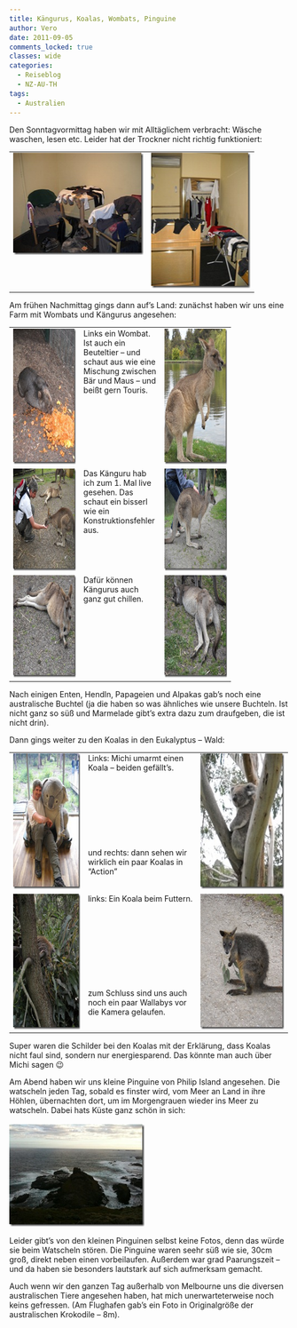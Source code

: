 ```yaml
---
title: Kängurus, Koalas, Wombats, Pinguine
author: Vero
date: 2011-09-05
comments_locked: true
classes: wide
categories:
  - Reiseblog
  - NZ-AU-TH
tags:
  - Australien
---
```


<p>Den Sonntagvormittag haben wir mit Allt&auml;glichem verbracht: W&auml;sche waschen, lesen etc. Leider hat der Trockner nicht richtig funktioniert:</p>
<table style="width: 442px;" border="0" cellspacing="0" cellpadding="2">
<tbody>
<tr>
<td valign="top" width="250"><a href="/assets/images/2011/09/DSCN1664.jpg"><img src="/assets/images/2011/09/DSCN1664_thumb.jpg" width="244" height="184" alt="DSCN1664" border="0" /></a></td>
<td valign="top" width="190"><a href="/assets/images/2011/09/DSCN1665.jpg"><img src="/assets/images/2011/09/DSCN1665_thumb.jpg" width="184" height="244" alt="DSCN1665" border="0" /></a></td>
</tr>
</tbody>
</table>
<p>Am fr&uuml;hen Nachmittag gings dann auf&rsquo;s Land: zun&auml;chst haben wir uns eine Farm mit Wombats und K&auml;ngurus angesehen:</p>
<table style="width: 400px;" border="0" cellspacing="0" cellpadding="2">
<tbody>
<tr>
<td valign="top" width="133"><a href="/assets/images/2011/09/DSCN1583.jpg"><img src="/assets/images/2011/09/DSCN1583_thumb.jpg" width="184" height="244" alt="DSCN1583" border="0" /></a></td>
<td valign="top" width="133">Links ein Wombat. Ist auch ein Beuteltier &ndash; und schaut aus wie eine Mischung zwischen B&auml;r und Maus &ndash; und bei&szlig;t gern Touris.</td>
<td valign="top" width="133"><a href="/assets/images/2011/09/DSCN1606.jpg"><img src="/assets/images/2011/09/DSCN1606_thumb.jpg" width="184" height="244" alt="DSCN1606" border="0" /></a></td>
</tr>
<tr>
<td valign="top" width="133"><a href="/assets/images/2011/09/DSCN1597.jpg"><img src="/assets/images/2011/09/DSCN1597_thumb.jpg" width="244" height="184" alt="DSCN1597" border="0" /></a></td>
<td valign="top" width="133">Das K&auml;nguru hab ich zum 1. Mal live gesehen. Das schaut ein bisserl wie ein&nbsp; Konstruktionsfehler aus.</td>
<td valign="top" width="133"><a href="/assets/images/2011/09/DSCN1609.jpg"><img src="/assets/images/2011/09/DSCN1609_thumb.jpg" width="244" height="184" alt="DSCN1609" border="0" /></a></td>
</tr>
<tr>
<td valign="top" width="133"><a href="/assets/images/2011/09/DSCN1618.jpg"><img src="/assets/images/2011/09/DSCN1618_thumb.jpg" width="244" height="184" alt="DSCN1618" border="0" /></a></td>
<td valign="top" width="133">Daf&uuml;r k&ouml;nnen K&auml;ngurus auch ganz gut chillen.</td>
<td valign="top" width="133"><a href="/assets/images/2011/09/DSCN1617.jpg"><img src="/assets/images/2011/09/DSCN1617_thumb.jpg" width="244" height="184" alt="DSCN1617" border="0" /></a></td>
</tr>
</tbody>
</table>
<p>Nach einigen Enten, Hendln, Papageien und Alpakas gab&rsquo;s noch eine australische Buchtel (ja die haben so was &auml;hnliches wie unsere Buchteln. Ist nicht ganz so s&uuml;&szlig; und Marmelade gibt&rsquo;s extra dazu zum draufgeben, die ist nicht drin).</p>
<p>Dann gings weiter zu den Koalas in den Eukalyptus &ndash; Wald:</p>
<table style="width: 503px;" border="0" cellspacing="0" cellpadding="2">
<tbody>
<tr>
<td valign="top" width="133"><a href="/assets/images/2011/09/DSCN1627.jpg"><img src="/assets/images/2011/09/DSCN1627_thumb.jpg" width="184" height="244" alt="DSCN1627" border="0" /></a></td>
<td valign="top" width="202">Links: Michi umarmt einen Koala &ndash; beiden gef&auml;llt&rsquo;s. <br /> <br /> <br /> <br /> <br /> <br /> <br /> <br /> <br />und rechts: dann sehen wir wirklich ein paar Koalas in &ldquo;Action&rdquo;</td>
<td valign="top" width="166"><a href="/assets/images/2011/09/DSCN1631.jpg"><img src="/assets/images/2011/09/DSCN1631_thumb.jpg" width="184" height="244" alt="DSCN1631" border="0" /></a></td>
</tr>
<tr>
<td valign="top" width="133"><a href="/assets/images/2011/09/DSCN1638.jpg"><img src="/assets/images/2011/09/DSCN1638_thumb.jpg" width="184" height="244" alt="DSCN1638" border="0" /></a></td>
<td valign="top" width="202">links: Ein Koala beim Futtern. <br /> <br /> <br /> <br /> <br /> <br /> <br /> <br /> <br /> <br />zum Schluss sind uns auch noch ein paar Wallabys vor die Kamera gelaufen.</td>
<td valign="top" width="166"><a href="/assets/images/2011/09/DSCN1655.jpg"><img src="/assets/images/2011/09/DSCN1655_thumb.jpg" width="184" height="244" alt="DSCN1655" border="0" /></a></td>
</tr>
</tbody>
</table>
<p>Super waren die Schilder bei den Koalas mit der Erkl&auml;rung, dass Koalas nicht faul sind, sondern nur energiesparend. Das k&ouml;nnte man auch &uuml;ber Michi sagen 😉</p>
<p>Am Abend haben wir uns kleine Pinguine von Philip Island angesehen. Die watscheln jeden Tag, sobald es finster wird, vom Meer an Land in ihre H&ouml;hlen, &uuml;bernachten dort, um im Morgengrauen wieder ins Meer zu watscheln. Dabei hats K&uuml;ste ganz sch&ouml;n in sich: <br /> <br /><a href="/assets/images/2011/09/IMG_1036.jpg"><img src="/assets/images/2011/09/IMG_1036_thumb.jpg" width="244" height="184" alt="IMG_1036" border="0" /></a></p>
<p>Leider gibt&rsquo;s von den kleinen Pinguinen selbst keine Fotos, denn das w&uuml;rde sie beim Watscheln st&ouml;ren. Die Pinguine waren seehr s&uuml;&szlig; wie sie, 30cm gro&szlig;, direkt neben einen vorbeilaufen. Au&szlig;erdem war grad Paarungszeit &ndash; und da haben sie besonders lautstark auf sich aufmerksam gemacht.</p>
<p>Auch wenn wir den ganzen Tag au&szlig;erhalb von Melbourne uns die diversen australischen Tiere angesehen haben, hat mich unerwarteterweise noch keins gefressen. (Am Flughafen gab&rsquo;s ein Foto in Originalgr&ouml;&szlig;e der australischen Krokodile &ndash; 8m).</p>
